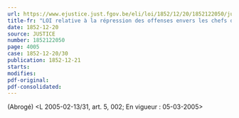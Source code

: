 ```yaml
---
url: https://www.ejustice.just.fgov.be/eli/loi/1852/12/20/1852122050/justel
title-fr: "LOI relative à la répression des offenses envers les chefs des gouvernements étrangers. Voir modification(s)"
date: 1852-12-20
source: JUSTICE
number: 1852122050
page: 4005
case: 1852-12-20/30
publication: 1852-12-21
starts:
modifies:
pdf-original:
pdf-consolidated:
---
```


(Abrogé) <L 2005-02-13/31, art. 5, 002;  En vigueur :  05-03-2005>
